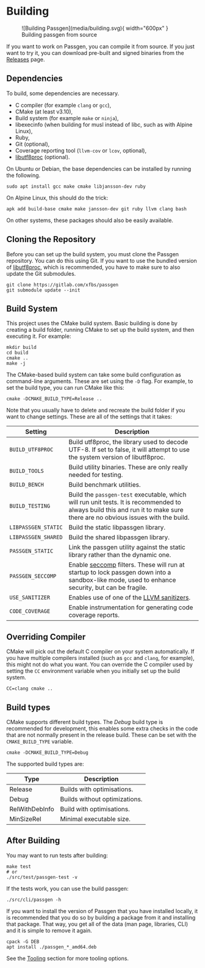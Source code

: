 # Building

<figure markdown>
![Building Passgen](media/building.svg){ width="600px" }
<figcaption>Building passgen from source</figcaption>
</figure>

If you want to work on Passgen, you can compile it from source. If you just want to 
try it, you can download pre-built and signed binaries from the [Releases](releases.md) page.

## Dependencies

To build, some dependencies are necessary.

- C compiler (for example `clang` or `gcc`),
- CMake (at least v3.10),
- Build system (for example `make` or `ninja`),
- libexecinfo (when building for musl instead of libc, such as with Alpine Linux),
- Ruby,
- Git (optional),
- Coverage reporting tool (`llvm-cov` or `lcov`, optional),
- [libutf8proc][utf8proc] (optional).

On Ubuntu or Debian, the base dependencies can be installed by running the following.

    sudo apt install gcc make cmake libjansson-dev ruby

On Alpine Linux, this should do the trick:

    apk add build-base cmake make jansson-dev git ruby llvm clang bash

On other systems, these packages should also be easily available.

## Cloning the Repository

Before you can set up the build system, you must clone the Passgen repository.
You can do this using Git. If you want to use the bundled version of [libutf8proc][utf8proc],
which is recommended, you have to make sure to also update the Git submodules.

    git clone https://gitlab.com/xfbs/passgen
    git submodule update --init

[utf8proc]: https://juliastrings.github.io/utf8proc/

## Build System

This project uses the CMake build system. Basic building is done by creating a build folder, running CMake to set up the build system, and then executing it. For example:

    mkdir build
    cd build
    cmake ..
    make -j

The CMake-based build system can take some build configuration as command-line arguments. These are set using the `-D` flag. For example, to set the build type, you can run CMake like this:

    cmake -DCMAKE_BUILD_TYPE=Release ..

Note that you usually have to delete and recreate the build folder if you want to change settings. These are all of the settings that it takes:

| Setting | Description |
| --- | --- |
| `BUILD_UTF8PROC` | Build utf8proc, the library used to decode UTF-8. If set to false, it will attempt to use the system version of libutf8proc. |
| `BUILD_TOOLS` | Build utility binaries. These are only really needed for testing. |
| `BUILD_BENCH` | Build benchmark utilities. |
| `BUILD_TESTING` | Build the `passgen-test` executable, which will run unit tests. It is recommended to always build this and run it to make sure there are no obvious issues with the build. |
| `LIBPASSGEN_STATIC` | Build the static libpassgen library. |
| `LIBPASSGEN_SHARED` | Build the shared libpassgen library. |
| `PASSGEN_STATIC` | Link the passgen utility against the static library rather than the dynamic one. |
| `PASSGEN_SECCOMP` | Enable [seccomp][] filters. These will run at startup to lock passgen down into a sandbox-like mode, used to enhance security, but can be fragile. |
| `USE_SANITIZER` | Enables use of one of the [LLVM sanitizers][asan]. |
| `CODE_COVERAGE` | Enable instrumentation for generating code coverage reports. |

[asan]: https://clang.llvm.org/docs/AddressSanitizer.html
[seccomp]: https://www.kernel.org/doc/html/v4.19/userspace-api/seccomp_filter.html

## Overriding Compiler

CMake will pick out the default C compiler on your system automatically. If you have multiple compilers installed (such as `gcc` and `clang`, for example), this might not do what you want. You can override the C compiler used by setting the `CC` environment variable when you initially set up the build system.

    CC=clang cmake ..

## Build types

CMake supports different build types. The *Debug* build type is recommended for development, this enables some extra checks in the code that are not normally present in the release build. These can be set with the `CMAKE_BUILD_TYPE` variable.

    cmake -DCMAKE_BUILD_TYPE=Debug

The supported build types are:

| Type | Description |
| --- | --- |
| Release | Builds with optimisations. |
| Debug | Builds without optimizations. |
| RelWithDebInfo | Build with optimisations. |
| MinSizeRel | Minimal executable size. |

## After Building

You may want to run tests after building:

    make test
	# or
	./src/test/passgen-test -v

If the tests work, you can use the build passgen:

    ./src/cli/passgen -h

If you want to install the version of Passgen that you have installed locally, it is recommended that you do so by building a package from it and installing that package. That way, you get all of the data (man page, libraries, CLI) and it is simple to remove it again.

    cpack -G DEB
    apt install ./passgen_*_amd64.deb

See the [Tooling](tooling.md) section for more tooling options.
